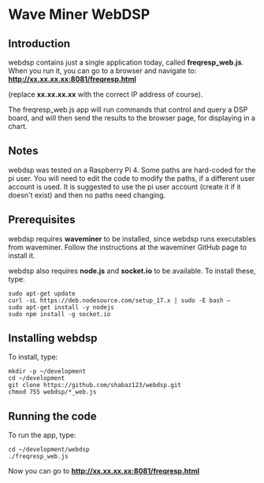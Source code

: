 
Wave Miner WebDSP
=================

Introduction
------------
webdsp contains just a single application today, called **freqresp_web.js**. When you run it, you can go to a browser and navigate to:
**http://xx.xx.xx.xx:8081/freqresp.html**

(replace **xx.xx.xx.xx** with the correct IP address of course). 

The freqresp_web.js app will run commands that control and query a DSP board, and will then send the results to the browser page, for displaying in a chart.

Notes
-----
webdsp was tested on a Raspberry Pi 4. Some paths are hard-coded for the pi user. You will need to edit the code to modify the paths, if a different user account is used. It is suggested to use the pi user account (create it if it doesn't exist) and then no paths need changing.

Prerequisites
-------------
webdsp requires **waveminer** to be installed, since webdsp runs executables from waveminer. Follow the instructions at the waveminer GitHub page to install it.

webdsp also requires **node.js** and **socket.io** to be available. To install these, type:

    sudo apt-get update
    curl -sL https://deb.nodesource.com/setup_17.x | sudo -E bash –
    sudo apt-get install -y nodejs
    sudo npm install -g socket.io

Installing webdsp
-----------------
To install, type:

    mkdir -p ~/development
    cd ~/development
    git clone https://github.com/shabaz123/webdsp.git
    chmod 755 webdsp/*_web.js

Running the code
----------------
To run the app, type:

    cd ~/development/webdsp
    ./freqresp_web.js
  
 Now you can go to **http://xx.xx.xx.xx:8081/freqresp.html**
 
